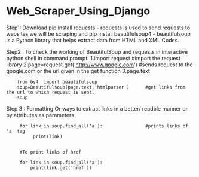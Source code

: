 # Web_Scraper_Using_Django

Step1:
Download pip install requests - requests is used to send requests to websites we will be scraping
and pip install beautifulsoup4 - beautifulsoup is a Python library that helps extract data from HTML and XML Codes.


Step2 : To check the working of BeautifulSoup and requests in interactive python shell in command prompt:
        1.import request                                #import the request library
        2.page=request.get('http://www.google.com')     #sends request to the google.com or the url given in the get function
        3.page.text

        from bs4  import beautifulsoup
        soup=Beautifulsoup(page.text,'htmlparser')      #get links from the url to which request is sent.
        soup
     
Step 3  : Formatting Or ways to extract links in a better/ readble manner or by attributes as parameters

         for link in soup.find_all('a'):                #prints links of 'a' tag
              print(link)
              
              
         #To print links of href 
         
         for link in soup.find_all('a'):
             print(link.get('href'))
